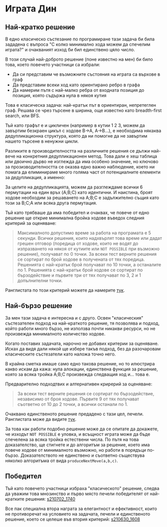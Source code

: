 # Играта Дин

## Най-кратко решение

В едно класическо състезание по програмиране тази задача би била зададена с въпроса "С колко минимално хода можем да спечелим играта?" и очакваният изход би бил единствено цяло число.

В този случай най-доброто решение (поне известно на мен) би било това, което повечето участници са избрали:

* Да си представим че възможните състояния на играта са върхове в граф
* Да представим всеки ход като ориентирано ребро в графа
* Да намерим пътя с най-малко ребра от входната позиция до позиция, която съдържа нула в някоя кутия

Това е класическа задача: най-кратък път в ориентиран, непретеглен граф. Решава се чрез търсене в ширина, още известно като breadth-first search, или BFS.

Тъй като графът е и цикличен (например в кутии 1 2 3, можем да завъртим безкраен цикъл с ходове B&rarr;A, A&rarr;B...), е необходима някаква дедупликационна структура, която да ни помогне да не завъртим нашето търсене в ненужни цикли.

Разликите в производителността на различните решения се дължи най-вече на конкретния дедупликационен метод. Това дали е хеш таблица или двоично дърво не изглежда да има особено значение, но ключово за прозизводителността се оказва едно важно наблюдение, което ни помага да елиминираме много голяма част от потенциалните елементи за дедупликация, а именно:

За целите на дедупликацията, можем да разглеждаме всички 6 пермутации на един връх (A;B;C) като идентични. И наистина, броят ходове необходим за решаването на A;B;C е задължително същия като този за B;C;A или всяка друга пермутация.

Тъй като трябваше да има победител и очаквах, че повече от едно решение ще открие минимална бройка ходове въведох следния критерий за оценяване:

> Максималното допустимо време за работа на програмата е 5 секунди. Всички решения, които надхвърлят това време или дадат грешен отговор (поредица от ходове, които не водят до изпразването на някоя от кутиите или `NOT POSSIBLE` при възможно решение), получават по 0 точки.
> За всеки тест верните решения се сортират по брой ходове в получената от тях поредица. Решенията с най-кратък брой получават по 10 точки, а останалите по 1. Решенията с най-кратък брой ходове се сортират по бързодействие и първите три от тях получават по 3, 2 и 1 допълнителни точки.

Ранглистата по този критерий можете да намерите [тук](shortest.md).

## Най-бързо решение

За мен тази задача е интересна и с друго. Освен "класическия" състезателен подход на най-краткото решение, тя позволява и подход, който работи много бързо, не използва почти никакви ресурси, но не произвежда минималното количество ходове.

Когато поставих задачата, нарочно не добавих критерии за оценяване. Исках да видя дали някой ще избере такъв подход, без да разочаровам класическите състезатели като наложа точно него.

В крайна сметка имаше само едно такова решение, но то илюстрира какво искам да кажа: нула алокации, единствена функция за решение, която за всяка тройка A;B;C произвежда следващия ход и... това е.

Предварително подходтвих и алтернативен крирерий за оценяване:

> За всеки тест верните решения се сортират по бързодействие, независимо от броя ходове. Първите 9 от тях получават съответно от 10 до 2 точки, а всички останали по 1.

Очаквано единственото решение предадено с тази цел, печели. Ранглистата може да видите [тук](fastest.md).

За това как работи подобно решение може да се опитате да докажете, че изходът `NOT POSSIBLE` е уловка, и всъщност играта може да бъде спечелена за всяка тройка естествени числа. По пътя на това доказателство, ще стигнете и до алгоритъм за решение, което има повече ходове от минималното възможно, но работи в порядъци по-бързо. Доказателството не единствено и съответно съществува няколко алгоритъма от вида `produceNextMove(a,b,c)`.

## Победител

Тъй като повечето участници избраха "класическото" решение, следва да уважим това мнозинство и първо място печели победителят от най-кратките решения: [s210702_1740](../s210702_1740.cpp)

Все пак специална втора награта за елегантност и ефективност, които не противоречат на условието на задачата, печели и единственото решение, което се целеше във втория критерий: [s210630_1608](../s210630_1608.cpp)
